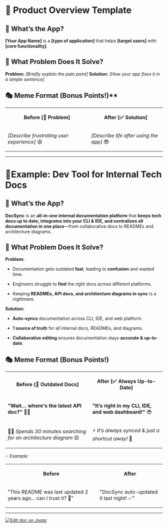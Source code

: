 <!--@@joggrdoc@@-->
<!-- @joggr:version(v2):end -->
<!-- @joggr:warning:start -->
<!-- 
  _   _   _    __        __     _      ____    _   _   ___   _   _    ____     _   _   _ 
 | | | | | |   \ \      / /    / \    |  _ \  | \ | | |_ _| | \ | |  / ___|   | | | | | |
 | | | | | |    \ \ /\ / /    / _ \   | |_) | |  \| |  | |  |  \| | | |  _    | | | | | |
 |_| |_| |_|     \ V  V /    / ___ \  |  _ <  | |\  |  | |  | |\  | | |_| |   |_| |_| |_|
 (_) (_) (_)      \_/\_/    /_/   \_\ |_| \_\ |_| \_| |___| |_| \_|  \____|   (_) (_) (_)
                                                              
This document is managed by Joggr. Editing this document could break Joggr's core features, i.e. our 
ability to auto-maintain this document. Please use the Joggr editor to edit this document 
(link at bottom of the page).
-->
<!-- @joggr:warning:end -->
# 🚀 Product Overview Template

## 📌 What’s the App?

**\[Your App Name]** is a **\[type of application]** that helps **\[target users]** with **\[core functionality]**.

## 🤔 What Problem Does It Solve?

**Problem:** *\[Briefly explain the pain point]* **Solution:** *\[How your app fixes it in a simple sentence]*

## 🎭 Meme Format (Bonus Points!)\*\*

<table class="dashdraft-table">
  <tbody>
    <tr class="dashdraft-table-row">
      <th class="dashdraft-table-header" colspan="1" rowspan="1">
        <p class="dashdraft-paragraph">Before [<span data-name="no_entry_sign" class="dashdraft-emoji" data-type="emoji">🚫</span> Problem]</p>
      </th>
      <th class="dashdraft-table-header" colspan="1" rowspan="1">
        <p class="dashdraft-paragraph">After [<span data-name="check_mark_button" class="dashdraft-emoji" data-type="emoji">✅</span> Solution]</p>
      </th>
    </tr>
    <tr class="dashdraft-table-row">
      <td class="dashdraft-table-cell" colspan="1" rowspan="1">
        <p class="dashdraft-paragraph"><em class="dashdraft-italic">[Describe frustrating user experience]</em> <span data-name="weary" class="dashdraft-emoji" data-type="emoji">😩</span></p>
      </td>
      <td class="dashdraft-table-cell" colspan="1" rowspan="1">
        <p class="dashdraft-paragraph"><em class="dashdraft-italic">[Describe life after using the app]</em> <span data-name="smiling_face_with_sunglasses" class="dashdraft-emoji" data-type="emoji">😎</span></p>
      </td>
    </tr>
  </tbody>
</table>

***

# 🔧Example: Dev Tool for Internal Tech Docs

## 📌 What’s the App?

**DocSync** is an **all-in-one internal documentation platform** that **keeps tech docs up to date, integrates into your CLI & IDE, and centralizes all documentation in one place**—from collaborative docs to READMEs and architecture diagrams.

## 🤔 What Problem Does It Solve?

**Problem:**

* Documentation gets outdated **fast**, leading to **confusion** and wasted time.

* Engineers struggle to **find** the right docs across different platforms.

* Keeping **READMEs, API docs, and architecture diagrams in sync** is a nightmare.

**Solution:**

* **Auto-syncs** documentation across CLI, IDE, and web platform.

* **1 source of truth** for all internal docs, READMEs, and diagrams.

* **Collaborative editing** ensures documentation stays **accurate & up-to-date**.

## 🎭 Meme Format (Bonus Points!)

<table class="dashdraft-table">
  <tbody>
    <tr class="dashdraft-table-row">
      <th class="dashdraft-table-header" colspan="1" rowspan="1">
        <p class="dashdraft-paragraph">Before [<span data-name="no_entry_sign" class="dashdraft-emoji" data-type="emoji">🚫</span> Outdated Docs]</p>
      </th>
      <th class="dashdraft-table-header" colspan="1" rowspan="1">
        <p class="dashdraft-paragraph">After [<span data-name="check_mark_button" class="dashdraft-emoji" data-type="emoji">✅</span> Always Up-to-Date]</p>
      </th>
    </tr>
    <tr class="dashdraft-table-row">
      <td class="dashdraft-table-cell" colspan="1" rowspan="1">
        <p class="dashdraft-paragraph"><strong class="dashdraft-bold">"Wait… where's the latest API doc?"</strong> <span data-name="dizzy_eyes" class="dashdraft-emoji" data-type="emoji">😵‍💫</span></p>
      </td>
      <td class="dashdraft-table-cell" colspan="1" rowspan="1">
        <p class="dashdraft-paragraph"><strong class="dashdraft-bold">"It’s right in my CLI, IDE, and web dashboard!"</strong> <span data-name="smiling_face_with_sunglasses" class="dashdraft-emoji" data-type="emoji">😎</span></p>
      </td>
    </tr>
    <tr class="dashdraft-table-row">
      <td class="dashdraft-table-cell" colspan="1" rowspan="1">
        <p class="dashdraft-paragraph"><span data-name="technologist" class="dashdraft-emoji" data-type="emoji">🧑‍💻</span> <em class="dashdraft-italic">Spends 30 minutes searching for an architecture diagram</em> <span data-name="pout" class="dashdraft-emoji" data-type="emoji">😡</span></p>
      </td>
      <td class="dashdraft-table-cell" colspan="1" rowspan="1">
        <p class="dashdraft-paragraph"><span data-name="high_voltage" class="dashdraft-emoji" data-type="emoji">⚡</span> <em class="dashdraft-italic">It’s always synced &#x26; just a shortcut away!</em> <span data-name="rocket" class="dashdraft-emoji" data-type="emoji">🚀</span></p>
      </td>
    </tr>
  </tbody>
</table>

💡 *Example:*

<table class="dashdraft-table">
  <tbody>
    <tr class="dashdraft-table-row">
      <th class="dashdraft-table-header" colspan="1" rowspan="1">
        <p class="dashdraft-paragraph">Before</p>
      </th>
      <th class="dashdraft-table-header" colspan="1" rowspan="1">
        <p class="dashdraft-paragraph">After</p>
      </th>
    </tr>
    <tr class="dashdraft-table-row">
      <td class="dashdraft-table-cell" colspan="1" rowspan="1">
        <p class="dashdraft-paragraph">"This README was last updated 2 years ago... can I trust it? <span data-name="thinking" class="dashdraft-emoji" data-type="emoji">🤔</span>"</p>
      </td>
      <td class="dashdraft-table-cell" colspan="1" rowspan="1">
        <p class="dashdraft-paragraph">"DocSync auto-updated it last night! <span data-name="check_mark_button" class="dashdraft-emoji" data-type="emoji">✅</span>"</p>
      </td>
    </tr>
  </tbody>
</table>

<!-- @joggr:editLink(a8c323f7-f006-4610-8f76-56196d98bd89):start -->
---
<a href="https://app.joggr.io/app/documents/a8c323f7-f006-4610-8f76-56196d98bd89/edit">
  <img src="https://cdn.joggr.io/assets/static/badges/joggr-document-edit.svg?did=a8c323f7-f006-4610-8f76-56196d98bd89" alt="Edit doc on Joggr" />
</a>
<!-- @joggr:editLink(a8c323f7-f006-4610-8f76-56196d98bd89):end -->
